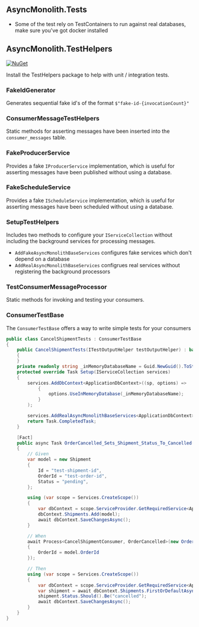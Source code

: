 ## AsyncMonolith.Tests

- Some of the test rely on TestContainers to run against real databases, make sure you've got docker installed


## AsyncMonolith.TestHelpers

[![NuGet](https://img.shields.io/nuget/v/AsyncMonolith.TestHelpers)](https://www.nuget.org/packages/AsyncMonolith.TestHelpers)

Install the TestHelpers package to help with unit / integration tests.

### FakeIdGenerator

Generates sequential fake id's of the format `$"fake-id-{invocationCount}"`

### ConsumerMessageTestHelpers

Static methods for asserting messages have been inserted into the `consumer_messages` table.

### FakeProducerService

Provides a fake `IProducerService` implementation, which is useful for asserting messages have been published without using a database.

### FakeScheduleService

Provides a fake `IScheduleService` implementation, which is useful for asserting messages have been scheduled without using a database.

### SetupTestHelpers

Includes two methods to configure your `IServiceCollection` without including the background services for processing messages. 

- `AddFakeAsyncMonolithBaseServices` configures fake services which don't depend on a database
- `AddRealAsyncMonolithBaseServices` configrues real services without registering the background processors

### TestConsumerMessageProcessor

Static methods for invoking and testing your consumers.

### ConsumerTestBase

The `ConsumerTestBase` offers a way to write simple tests for your consumers

```cs
public class CancelShipmentTests : ConsumerTestBase
{
    public CancelShipmentTests(ITestOutputHelper testOutputHelper) : base(testOutputHelper)
    {
    }
    private readonly string _inMemoryDatabaseName = Guid.NewGuid().ToString();
    protected override Task Setup(IServiceCollection services)
    {
        services.AddDbContext<ApplicationDbContext>((sp, options) =>
            {
                options.UseInMemoryDatabase(_inMemoryDatabaseName);
            }
        );

        services.AddRealAsyncMonolithBaseServices<ApplicationDbContext>(typeof(Program).Assembly, AsyncMonolithSettings.Default);
        return Task.CompletedTask;
    }

    [Fact]
    public async Task OrderCancelled_Sets_Shipment_Status_To_Cancelled()
    {
        // Given
        var model = new Shipment
        {
            Id = "test-shipment-id",
            OrderId = "test-order-id",
            Status = "pending",
        };

        using (var scope = Services.CreateScope())
        {
            var dbContext = scope.ServiceProvider.GetRequiredService<ApplicationDbContext>();
            dbContext.Shipments.Add(model);
            await dbContext.SaveChangesAsync();
        }

        // When
        await Process<CancelShipmentConsumer, OrderCancelled>(new OrderCancelled()
        {
            OrderId = model.OrderId
        });

        // Then
        using (var scope = Services.CreateScope())
        {
            var dbContext = scope.ServiceProvider.GetRequiredService<ApplicationDbContext>();
            var shipment = await dbContext.Shipments.FirstOrDefaultAsync(c => c.Id == model.Id);
            shipment.Status.Should().Be("cancelled");
            await dbContext.SaveChangesAsync();
        }
    }
}
```